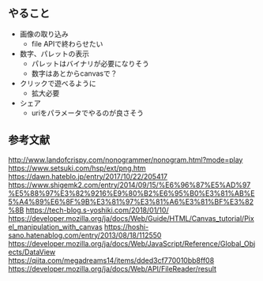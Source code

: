 ## やること
- 画像の取り込み
    - file APIで終わらせたい
- 数字、パレットの表示
    - パレットはバイナリが必要になりそう
    - 数字はあとからcanvasで？
- クリックで遊べるように
    - 拡大必要
- シェア
    - uriをパラメータでやるのが良さそう

## 参考文献
http://www.landofcrispy.com/nonogrammer/nonogram.html?mode=play
https://www.setsuki.com/hsp/ext/png.htm
https://dawn.hateblo.jp/entry/2017/10/22/205417
https://www.shigemk2.com/entry/2014/09/15/%E6%96%87%E5%AD%97%E5%88%97%E3%82%9216%E9%80%B2%E6%95%B0%E3%81%AB%E5%A4%89%E6%8F%9B%E3%81%97%E3%81%A6%E3%81%BF%E3%82%8B
https://tech-blog.s-yoshiki.com/2018/01/10/
https://developer.mozilla.org/ja/docs/Web/Guide/HTML/Canvas_tutorial/Pixel_manipulation_with_canvas
https://hoshi-sano.hatenablog.com/entry/2013/08/18/112550
https://developer.mozilla.org/ja/docs/Web/JavaScript/Reference/Global_Objects/DataView
https://qiita.com/megadreams14/items/dded3cf770010bb8ff08
https://developer.mozilla.org/ja/docs/Web/API/FileReader/result